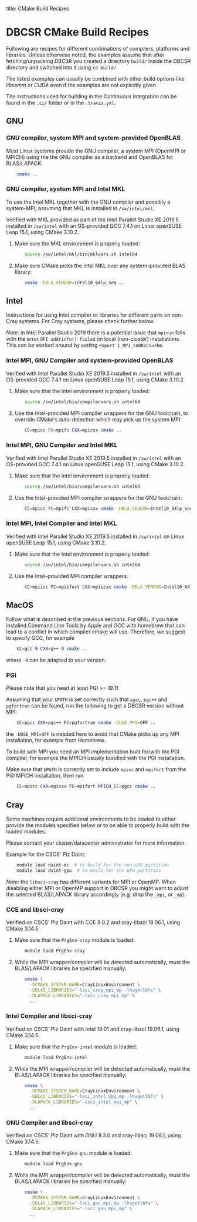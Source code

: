 title: CMake Build Recipes

# DBCSR CMake Build Recipes

Following are recipes for different combinations of compilers, platforms and libraries.
Unless otherwise noted, the examples assume that after fetching/unpacking DBCSR you created
a directory `build/` inside the DBCSR directory and switched into it using `cd build/`.

The listed examples can usually be combined with other build options like *libxsmm* or *CUDA*
even if the examples are not explicitly given.

The instructions used for building in the Continuous Integration can be found in
the `.ci/` folder or in the `.travis.yml`.

## GNU

### GNU compiler, system MPI and system-provided OpenBLAS

Most Linux systems provide the GNU compiler, a system MPI (OpenMPI or MPICH) using the
the GNU compiler as a backend and OpenBLAS for BLAS/LAPACK:

```bash
    cmake ..
```

### GNU compiler, system MPI and Intel MKL

To use the Intel MKL together with the GNU compiler and possibly a system-MPI,
assuming that MKL is installed in `/sw/intel/mkl`.

Verified with MKL provided as part of the Intel Parallel Studio XE 2019.5 installed in `/sw/intel`
with an OS-provided GCC 7.4.1 on Linux openSUSE Leap 15.1, using CMake 3.10.2.

1. Make sure the MKL environment is properly loaded:

```bash
       source /sw/intel/mkl/bin/mklvars.sh intel64
```

2. Make sure CMake picks the Intel MKL over any system-provided BLAS library:

```bash
       cmake -DBLA_VENDOR=Intel10_64lp_seq ..
```

## Intel

Instructions for using Intel compiler or libraries for different parts on non-Cray systems.
For Cray systems, please check further below.

*Note*: in Intel Parallel Studio 2019 there is a potential issue that `mpirun` fails with
the error `OFI addrinfo() failed` on local (non-cluster) installations.
This can be worked around by setting `export I_MPI_FABRICS=shm`.

### Intel MPI, GNU Compiler and system-provided OpenBLAS

Verified with Intel Parallel Studio XE 2019.5 installed in `/sw/intel`
with an OS-provided GCC 7.4.1 on Linux openSUSE Leap 15.1, using CMake 3.10.2.

1. Make sure that the Intel environment is properly loaded:

```bash
       source /sw/intel/bin/compilervars.sh intel64
```

2. Use the Intel-provided MPI compiler wrappers for the GNU toolchain,
   to override CMake's auto-detection which may pick up the system MPI:

```bash
       CC=mpicc FC=mpifc CXX=mpicxx cmake ..
```

### Intel MPI, GNU Compiler and Intel MKL

Verified with Intel Parallel Studio XE 2019.5 installed in `/sw/intel`
with an OS-provided GCC 7.4.1 on Linux openSUSE Leap 15.1, using CMake 3.10.2.

1. Make sure that the Intel environment is properly loaded:

```bash
       source /sw/intel/bin/compilervars.sh intel64
```

2. Use the Intel-provided MPI compiler wrappers for the GNU toolchain:

```bash
       CC=mpicc FC=mpifc CXX=mpicxx cmake -DBLA_VENDOR=Intel10_64lp_seq ..
```

### Intel MPI, Intel Compiler and Intel MKL

Verified with Intel Parallel Studio XE 2019.5 installed in `/sw/intel`
on Linux openSUSE Leap 15.1, using CMake 3.10.2.

1. Make sure that the Intel environment is properly loaded:

```bash
       source /sw/intel/bin/compilervars.sh intel64
```

2. Use the Intel-provided MPI compiler wrappers:

```bash
       CC=mpiicc FC=mpiifort CXX=mpiicxx cmake -DBLA_VENDOR=Intel10_64lp_seq ..
```

## MacOS

Follow what is described in the previous sections.
For GNU, if you have installed Command Line Tools by Apple and GCC with homebrew that can lead to a
conflict in which compiler cmake will use. Therefore, we suggest to specify GCC, for example

```bash
    CC=gcc-9 CXX=g++-9 cmake ..
```

where `-9` can be adapted to your version.

### PGI

Please note that you need at least PGI >= 19.11.

Assuming that your `$PATH` is set correctly such that `pgcc`, `pgc++` and `pgfortran` can be found,
run the following to get a DBCSR version without MPI:

```bash
    CC=pgcc CXX=pgc++ FC=pgfortran cmake -DUSE_MPI=OFF ..
```

the `-DUSE_MPI=OFF` is needed here to avoid that CMake picks up any MPI installation, for example from Homebrew.

To build with MPI you need an MPI implementation built for/with the PGI compiler, for example the MPICH
usually bundled with the PGI installation.

Make sure that `$PATH` is correctly set to include `mpicc` and `mpifort` from the PGI MPICH installation, then run:

```bash
    CC=mpicc CXX=mpicxx FC=mpifort MPICH_CC=pgcc cmake ..
```

## Cray

Some machines require additional environments to be loaded to either provide
the modules specified below or to be able to properly build with the loaded modules.

Please contact your cluster/datacenter administrator for more information.

Example for the CSCS' Piz Daint:

```bash
    module load daint-mc  # to build for the non-GPU partition
    module load daint-gpu  # to build for the GPU partition
```

*Note*: the `libsci-cray` has different variants for MPI or OpenMP.
When disabling either MPI or OpenMP support in DBCSR you might want to adjust the
selected BLAS/LAPACK library accordingly (e.g. drop the `_mpi`, or `_mp`).

### CCE and libsci-cray

Verified on CSCS' Piz Daint with CCE 9.0.2 and cray-libsci 19.06.1,
using CMake 3.14.5.

1. Make sure that the `PrgEnv-cray` module is loaded:

```bash
       module load PrgEnv-cray
```

2. While the MPI wrapper/compiler will be detected automatically,
   must the BLAS/LAPACK libraries be specified manually:

```bash
       cmake \
         -DCMAKE_SYSTEM_NAME=CrayLinuxEnvironment \
         -DBLAS_LIBRARIES="-lsci_cray_mpi_mp -lhugetlbfs" \
         -DLAPACK_LIBRARIES="-lsci_cray_mpi_mp" \
         ..
```

### Intel Compiler and libsci-cray

Verified on CSCS' Piz Daint with Intel 19.01 and cray-libsci 19.06.1,
using CMake 3.14.5.

1. Make sure that the `PrgEnv-intel` module is loaded:

```bash
       module load PrgEnv-intel
```

2. While the MPI wrapper/compiler will be detected automatically,
   must the BLAS/LAPACK libraries be specified manually:

```bash
       cmake \
         -DCMAKE_SYSTEM_NAME=CrayLinuxEnvironment \
         -DBLAS_LIBRARIES="-lsci_intel_mpi_mp -lhugetlbfs" \
         -DLAPACK_LIBRARIES="-lsci_intel_mpi_mp" \
         ..
```

### GNU Compiler and libsci-cray

Verified on CSCS' Piz Daint with GNU 8.3.0 and cray-libsci 19.06.1,
using CMake 3.14.5.

1. Make sure that the `PrgEnv-gnu` module is loaded:

```bash
       module load PrgEnv-gnu
```

2. While the MPI wrapper/compiler will be detected automatically,
   must the BLAS/LAPACK libraries be specified manually:

```bash
       cmake \
         -DCMAKE_SYSTEM_NAME=CrayLinuxEnvironment \
         -DBLAS_LIBRARIES="-lsci_gnu_mpi_mp -lhugetlbfs" \
         -DLAPACK_LIBRARIES="-lsci_gnu_mpi_mp" \
         ..
```

